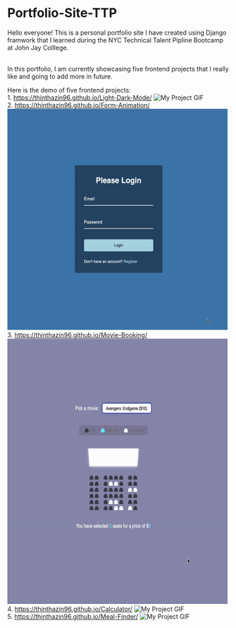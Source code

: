 # Portfolio-Site-TTP

Hello everyone! This is a personal portfolio site I have created using Django framwork that I learned during the NYC Technical Talent Pipline Bootcamp at John Jay Colllege. 

 <br /> In this portfolio, I am currently showcasing five frontend projects that I really like and going to add more in future.

Here is the demo of five frontend projects:
 <br /> 1. https://thinthazin96.github.io/Light-Dark-Mode/
 <img src="./light-dark.gif" alt="My Project GIF" width="700" height="500">
 <br /> 2. https://thinthazin96.github.io/Form-Animation/
 <img src="./Animation-form.gif" alt="My Project GIF" width="500" height="500">
 <br /> 3. https://thinthazin96.github.io/Movie-Booking/
 <img src="./moviebooking.gif" alt="My Project GIF" width="500" height="600">
 <br /> 4. https://thinthazin96.github.io/Calculator/
 <img src="./myScreen.gif" alt="My Project GIF" width="500" height="600">
 <br /> 5. https://thinthazin96.github.io/Meal-Finder/
 <img src="./myScreen.gif" alt="My Project GIF" width="500" height="600">


